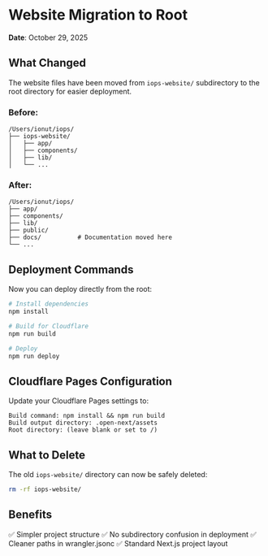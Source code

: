 # Website Migration to Root

**Date**: October 29, 2025

## What Changed

The website files have been moved from `iops-website/` subdirectory to the root directory for easier deployment.

### Before:
```
/Users/ionut/iops/
├── iops-website/
│   ├── app/
│   ├── components/
│   ├── lib/
│   └── ...
```

### After:
```
/Users/ionut/iops/
├── app/
├── components/
├── lib/
├── public/
├── docs/          # Documentation moved here
└── ...
```

## Deployment Commands

Now you can deploy directly from the root:

```bash
# Install dependencies
npm install

# Build for Cloudflare
npm run build

# Deploy
npm run deploy
```

## Cloudflare Pages Configuration

Update your Cloudflare Pages settings to:

```
Build command: npm install && npm run build
Build output directory: .open-next/assets
Root directory: (leave blank or set to /)
```

## What to Delete

The old `iops-website/` directory can now be safely deleted:

```bash
rm -rf iops-website/
```

## Benefits

✅ Simpler project structure
✅ No subdirectory confusion in deployment
✅ Cleaner paths in wrangler.jsonc
✅ Standard Next.js project layout

